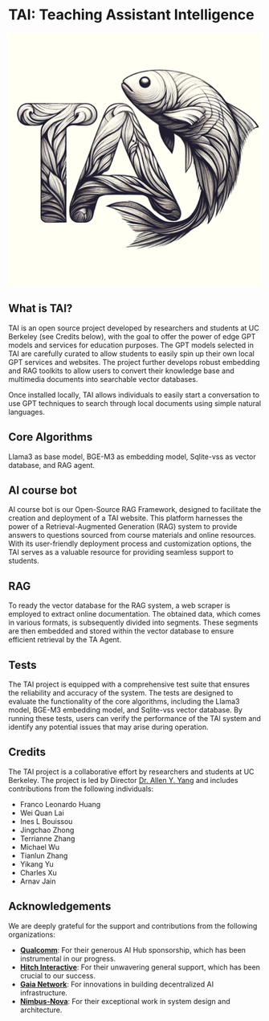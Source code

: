 # TAI: Teaching Assistant Intelligence
![TAI_logo.png](TAI_logo.png)

## What is TAI?
TAI is an open source project developed by researchers and students at UC Berkeley (see Credits below), with the goal to offer the power of edge GPT models and services for education purposes. The GPT models selected in TAI are carefully curated to allow students to easily spin up their own local GPT services and websites. The project further develops robust embedding and RAG toolkits to allow users to convert their knowledge base and multimedia documents into searchable vector databases. 

Once installed locally, TAI allows individuals to easily start a conversation to use GPT techniques to search through local documents using simple natural languages.

## Core Algorithms
Llama3 as base model, BGE-M3 as embedding model, Sqlite-vss as vector database, and RAG agent.

## AI course bot
AI course bot is our Open-Source RAG Framework, designed to facilitate the creation and deployment of a TAI website. This platform harnesses the power of a Retrieval-Augmented Generation (RAG) system to provide answers to questions sourced from course materials and online resources. With its user-friendly deployment process and customization options, the TAI serves as a valuable resource for providing seamless support to students.

## RAG
To ready the vector database for the RAG system, a web scraper is employed to extract online documentation. The obtained data, which comes in various formats, is subsequently divided into segments. These segments are then embedded and stored within the vector database to ensure efficient retrieval by the TA Agent.

## Tests
The TAI project is equipped with a comprehensive test suite that ensures the reliability and accuracy of the system. The tests are designed to evaluate the functionality of the core algorithms, including the Llama3 model, BGE-M3 embedding model, and Sqlite-vss vector database. By running these tests, users can verify the performance of the TAI system and identify any potential issues that may arise during operation.

## Credits
The TAI project is a collaborative effort by researchers and students at UC Berkeley. The project is led by Director [Dr. Allen Y. Yang](https://people.eecs.berkeley.edu/~yang/) and includes contributions from the following individuals:

- Franco Leonardo Huang
- Wei Quan Lai
- Ines L Bouissou
- Jingchao Zhong
- Terrianne Zhang
- Michael Wu
- Tianlun Zhang
- Yikang Yu
- Charles Xu
- Arnav Jain

## Acknowledgements

We are deeply grateful for the support and contributions from the following organizations:

- **[Qualcomm](https://www.qualcomm.com/)**: For their generous AI Hub sponsorship, which has been instrumental in our progress.
- **[Hitch Interactive](https://hitchinteractive.com/)**: For their unwavering general support, which has been crucial to our success.
- **[Gaia Network](https://www.gaianet.ai/)**: For innovations in building decentralized AI infrastructure.
- **[Nimbus-Nova](https://www.nimbus-nova.com/)**: For their exceptional work in system design and architecture.


